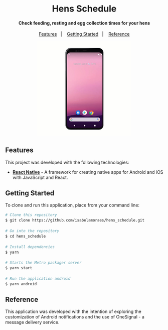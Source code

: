 <h1 align="center">
  Hens Schedule
</h1>

<h4 align="center">
  Check feeding, resting and egg collection times for your hens
</h4>

<p align="center">
  <a href="#features">Features</a>&nbsp;&nbsp;&nbsp;|&nbsp;&nbsp;&nbsp;
  <a href="#getting-started">Getting Started</a>&nbsp;&nbsp;&nbsp;|&nbsp;&nbsp;&nbsp;
  <a href="#reference">Reference</a>
</p>

<p align="center">
  <img alt="Mobile Application Demo" src="https://github.com/isabelamoraes/hens_schedule/blob/main/demo/hens_schedule.gif?raw=true" width="60%">
</p>

## Features

This project was developed with the following technologies:

-  **[React Native](https://reactnative.dev/)** - A framework for creating native apps for Android and iOS with JavaScript and React.

## Getting Started

To clone and run this application, place from your command line:

```bash
# Clone this repository
$ git clone https://github.com/isabelamoraes/hens_schedule.git

# Go into the repository
$ cd hens_schedule

# Install dependencies
$ yarn

# Starts the Metro packager server
$ yarn start

# Run the application android
$ yarn android

```

## Reference

This application was developed with the intention of exploring the customization of Android notifications and the use of OneSignal - a message delivery service.